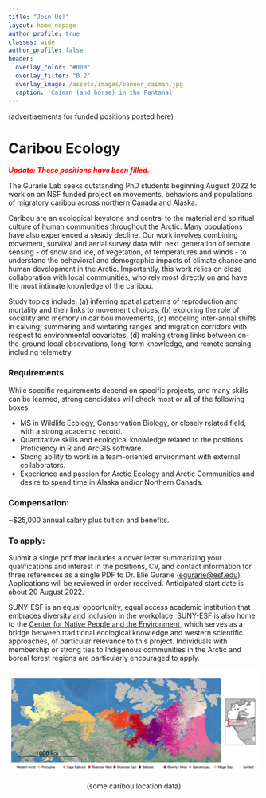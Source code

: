 ```yaml
---
title: "Join Us!"
layout: home_nopage
author_profile: true
classes: wide
author_profile: false
header:
  overlay_color: "#000"
  overlay_filter: "0.2"
  overlay_image: /assets/images/banner_caiman.jpg
  caption: 'Caiman (and horse) in the Pantanal'
---
```



(advertisements for funded positions posted here)



# Caribou Ecology

<font color = "red"> ***Update: These positions have been filled.*** </font>

The Gurarie Lab seeks outstanding PhD students beginning August 2022 to work on an NSF funded project on movements, behaviors and populations of migratory caribou across northern Canada and Alaska.

Caribou are an ecological keystone and central to the material and spiritual culture of human communities throughout the Arctic. Many populations have also experienced a steady decline. Our work involves combining movement, survival and aerial survey data with next generation of remote sensing - of snow and ice, of vegetation, of temperatures and winds - to understand the behavioral and demographic impacts of climate chance and human development in the Arctic. Importantly, this work relies on close collaboration with local communities, who rely most directly on and have the most intimate knowledge of the caribou.

Study topics include: (a) inferring spatial patterns of reproduction and mortality and their links to movement choices, (b) exploring the role of sociality and memory in caribou movements, (c) modeling inter-annal shifts in calving, summering and wintering ranges and migration corridors with respect to environmental covariates, (d) making strong links between on-the-ground local observations, long-term knowledge, and remote sensing including telemetry.

### Requirements

While specific requirements depend on specific projects, and many skills can be learned, strong candidates will check most or all of the following boxes:

- MS in Wildlife Ecology, Conservation Biology, or closely related field, with a strong academic record.
- Quantitative skills and ecological knowledge related to the positions. Proficiency in R and ArcGIS software.
- Strong ability to work in a team-oriented environment with external collaborators.
- Experience and passion for Arctic Ecology and Arctic Communities and desire to spend time in Alaska and/or Northern Canada. 

### Compensation:

~$25,000 annual salary plus tuition and benefits.

### To apply:

Submit a single pdf that includes a cover letter summarizing your qualifications and interest in the positions, CV, and contact information for three references as a single PDF to Dr. Elie Gurarie (egurarie@esf.edu). Applications will be reviewed in order received. Anticipated start date is about 20 August 2022.

SUNY-ESF is an equal opportunity, equal access academic institution that embraces diversity and inclusion in the workplace. SUNY-ESF is also home to the [Center for Native People and the Environment](https://www.esf.edu/nativepeoples/), which serves as a bridge between traditional ecological knowledge and western scientific approaches, of particular relevance to this project. Individuals with membership or strong ties to Indigenous communities in the Arctic and boreal forest regions are particularly encouraged to apply. 


![](/assets/images/megaworld_cariboumap.png)
<center> (some caribou location data) </center>